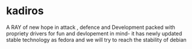 # kadiros
A RAY of new hope in attack , defence and Development packed with propriety drivers for fun and devlopement in mind- it has newly updated stable technology as fedora and we will try to reach the stability of debian
